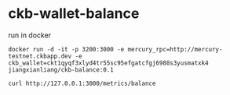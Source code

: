 # ckb-wallet-balance

run in docker
```
docker run -d -it -p 3200:3000 -e mercury_rpc=http://mercury-testnet.ckbapp.dev -e ckb_wallet=ckt1qyqf3xlyd4tr55sc95efgatcfgj6988s3yusmatxk4 jiangxianliang/ckb-balance:0.1

curl http://127.0.0.1:3000/metrics/balance
```
